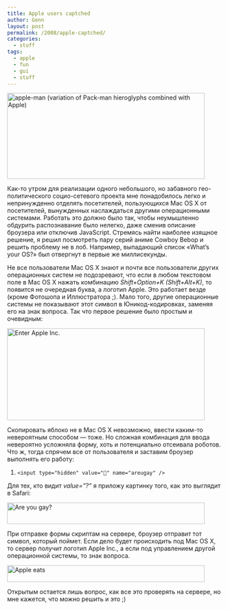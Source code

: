 ```yaml
---
title: Apple users captched
author: Genn
layout: post
permalink: /2008/apple-captched/
categories:
  - stuff
tags:
  - apple
  - fun
  - gui
  - stuff
---
```

<img src='http://mega.genn.org/=^_^=/uploads/2008/07/pac-man.png' alt='apple-man (variation of Pack-man hieroglyphs combined with Apple)'  width="460" height="200" />

Как-то утром для реализации одного небольшого, но забавного гео-политического социо-сетевого проекта мне понадобилось легко и непринужденно отделять посетителей, пользующихся Mac OS X от посетителей, вынужденных наслаждаться другими операционными системами. Работать это должно было так, чтобы неумышленно обдурить распознавание было нелегко, даже сменив описание броузера или отключив JavaScript. Стремясь найти наиболее изящное решение, я решил посмотреть пару серий аниме Cowboy Bebop и решить проблему не в лоб. Например, выпадающий список «What&#8217;s your OS?» был отвергнут в первые же миллисекунды.  
<!--more-->

  
Не все пользователи Mac OS X знают и почти все пользователи других операционных систем не подозревают, что если в любом текстовом поле в Mac OS X нажать комбинацию *Shift+Option+K (Shift+Alt+K)*, то появится не очередная буква, а логотип Apple. Это работает везде (кроме Фотошопа и Иллюстратора ;). Мало того, другие операционные системы не показывают этот символ в Юникод-кодировках, заменяя его на знак вопроса. Так что первое решение было простым и очевидным:

<img src='http://mega.genn.org/=^_^=/uploads/2008/07/enterapple.png' alt='Enter Apple Inc.'   width="460" height="214" />

Скопировать яблоко не в Mac OS X невозможно, ввести каким-то невероятным способом — тоже. Но сложная комбинация для ввода невероятно усложняла форму, хоть и потенциально отсеивала роботов. Что ж, тогда спрячем все от пользователя и заставим броузер выполнять его работу:

<ol class="h4x0r">
  <li>
    <code>&lt;input type="hidden" value="" name="areugay" /&gt;</code>
  </li>
</ol>

Для тех, кто видит *value=&#8221;?&#8221;* я приложу картинку того, как это выглядит в Safari:

<img src='http://mega.genn.org/=^_^=/uploads/2008/07/areyougay.png' alt='Are you gay?'  width="460" height="50" />

При отправке формы скриптам на сервере, броузер отправит тот символ, который поймет. Если дело будет происходить под Mac OS X, то сервер получит логотип Apple Inc., а если под управлением другой операционной системы, то знак вопроса. 

<img src='http://mega.genn.org/=^_^=/uploads/2008/07/appleats.png' alt='Apple eats'  width="460" height="39" />

Открытым остается лишь вопрос, как все это проверять на сервере, но мне кажется, что можно решить и это ;)